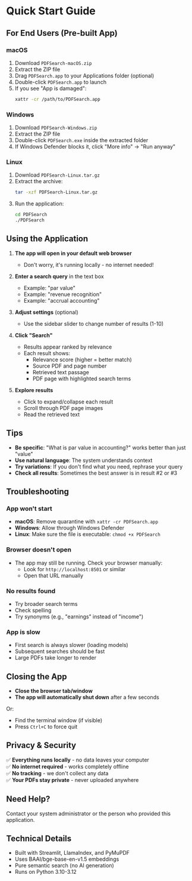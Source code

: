 # Quick Start Guide

## For End Users (Pre-built App)

### macOS
1. Download `PDFSearch-macOS.zip`
2. Extract the ZIP file
3. Drag `PDFSearch.app` to your Applications folder (optional)
4. Double-click `PDFSearch.app` to launch
5. If you see "App is damaged":
   ```bash
   xattr -cr /path/to/PDFSearch.app
   ```

### Windows
1. Download `PDFSearch-Windows.zip`
2. Extract the ZIP file
3. Double-click `PDFSearch.exe` inside the extracted folder
4. If Windows Defender blocks it, click "More info" → "Run anyway"

### Linux
1. Download `PDFSearch-Linux.tar.gz`
2. Extract the archive:
   ```bash
   tar -xzf PDFSearch-Linux.tar.gz
   ```
3. Run the application:
   ```bash
   cd PDFSearch
   ./PDFSearch
   ```

## Using the Application

1. **The app will open in your default web browser**
   - Don't worry, it's running locally - no internet needed!

2. **Enter a search query** in the text box
   - Example: "par value"
   - Example: "revenue recognition"
   - Example: "accrual accounting"

3. **Adjust settings** (optional)
   - Use the sidebar slider to change number of results (1-10)

4. **Click "Search"**
   - Results appear ranked by relevance
   - Each result shows:
     - Relevance score (higher = better match)
     - Source PDF and page number
     - Retrieved text passage
     - PDF page with highlighted search terms

5. **Explore results**
   - Click to expand/collapse each result
   - Scroll through PDF page images
   - Read the retrieved text

## Tips

- **Be specific**: "What is par value in accounting?" works better than just "value"
- **Use natural language**: The system understands context
- **Try variations**: If you don't find what you need, rephrase your query
- **Check all results**: Sometimes the best answer is in result #2 or #3

## Troubleshooting

### App won't start
- **macOS**: Remove quarantine with `xattr -cr PDFSearch.app`
- **Windows**: Allow through Windows Defender
- **Linux**: Make sure the file is executable: `chmod +x PDFSearch`

### Browser doesn't open
- The app may still be running. Check your browser manually:
  - Look for `http://localhost:8501` or similar
  - Open that URL manually

### No results found
- Try broader search terms
- Check spelling
- Try synonyms (e.g., "earnings" instead of "income")

### App is slow
- First search is always slower (loading models)
- Subsequent searches should be fast
- Large PDFs take longer to render

## Closing the App

- **Close the browser tab/window**
- **The app will automatically shut down** after a few seconds

Or:

- Find the terminal window (if visible)
- Press `Ctrl+C` to force quit

## Privacy & Security

✅ **Everything runs locally** - no data leaves your computer  
✅ **No internet required** - works completely offline  
✅ **No tracking** - we don't collect any data  
✅ **Your PDFs stay private** - never uploaded anywhere

## Need Help?

Contact your system administrator or the person who provided this application.

## Technical Details

- Built with Streamlit, LlamaIndex, and PyMuPDF
- Uses BAAI/bge-base-en-v1.5 embeddings
- Pure semantic search (no AI generation)
- Runs on Python 3.10-3.12


